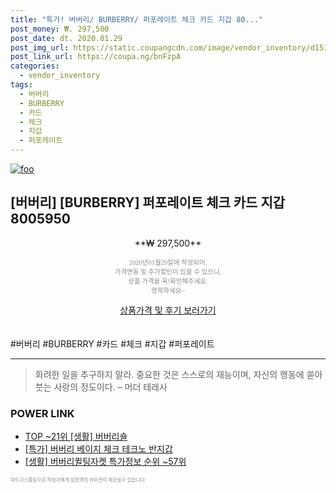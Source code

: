 ```yaml
--- 
title: "특가! 버버리/ BURBERRY/ 퍼포레이트 체크 카드 지갑 80..." 
post_money: ₩. 297,500 
post_date: dt. 2020.01.29 
post_img_url: https://static.coupangcdn.com/image/vendor_inventory/d151/f446addfa34240fdf7297e16ab2a2e366d2490cfc100370efd8f00509f8b.jpg 
post_link_url: https://coupa.ng/bnFzpA 
categories: 
  - vendor_inventory 
tags: 
  - 버버리 
  - BURBERRY 
  - 카드 
  - 체크 
  - 지갑 
  - 퍼포레이트 
--- 
```

[![foo](https://static.coupangcdn.com/image/vendor_inventory/d151/f446addfa34240fdf7297e16ab2a2e366d2490cfc100370efd8f00509f8b.jpg)](https://coupa.ng/bnFzpA) 

## [버버리] [BURBERRY] 퍼포레이트 체크 카드 지갑 8005950 
<p style="text-align: center;">**₩ 297,500**</p> 
<p style="text-align: center;"><span style="color: #898c8f; font-family: Georgia,Times,serif; font-size: 0.75em;">2020년01월29일에 작성되어, <br>가격변동 및 추가할인이 있을 수 있으니,<br> 상품 가격을 꼭!확인해주세요.<br>행복하세요~</span> 
</p>	 
<div markdown="0" style="text-align: center;"><a href="https://coupa.ng/bnFzpA" class="btn btn--success">상품가격 및 후기 보러가기</a></div> 
<br><br> 
  #버버리 #BURBERRY #카드 #체크 #지갑 #퍼포레이트 
<hr> 

> 화려한 일을 추구하지 말라. 중요한 것은 스스로의 재능이며, 자신의 행동에 쏟아 붓는 사랑의 정도이다. – 머더 테레사 


### POWER LINK

* <a href="https://blog.naver.com/an0733/221785303840" target="_blank"> TOP ~21위 [생활] 버버리숄</a>
* <a href="https://blog.naver.com/sakai111/221788239579" target="_blank">[특가] 버버리 베이지 체크 테크노 반지갑</a>
* <a href="https://blog.naver.com/sakai111/221776295795" target="_blank"> [생활] 버버리퀼팅자켓 특가정보 순위 ~57위</a>

<span style="color: #898c8f; font-family: Georgia,Times,serif; font-size: 0.55em;">파트너스활동으로 작성자에게 일정액의 커미션이 제공될수 있습니다.</span> 
